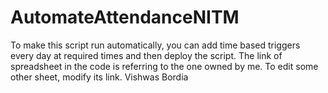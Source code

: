 # AutomateAttendanceNITM
To make this script run automatically, you can add time based triggers every day at required times and then deploy the script. The link of spreadsheet in the code is referring to the one owned by me. To edit some other sheet, modify its link. 
Vishwas Bordia
